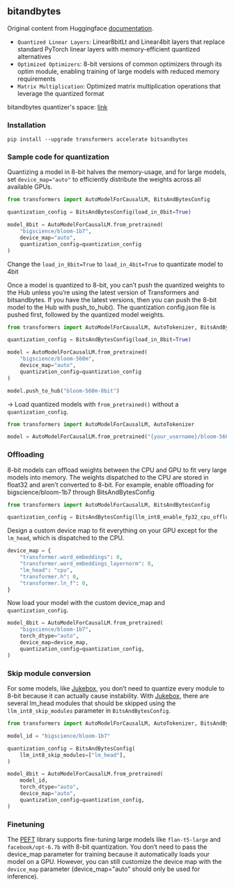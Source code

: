 ## bitandbytes

Original content from Huggingface [documentation](https://huggingface.co/docs/transformers/v4.52.3/quantization/bitsandbytes).
- `Quantized Linear Layers`: Linear8bitLt and Linear4bit layers that replace standard PyTorch linear layers with memory-efficient quantized alternatives
- `Optimized Optimizers`: 8-bit versions of common optimizers through its optim module, enabling training of large models with reduced memory requirements
- `Matrix Multiplication`: Optimized matrix multiplication operations that leverage the quantized format

bitandbytes quantizer's space: [link](https://huggingface.co/spaces/bnb-community/bnb-my-repo)

### Installation
```
pip install --upgrade transformers accelerate bitsandbytes
```

### Sample code for quantization

Quantizing a model in 8-bit halves the memory-usage, and for large models, set `device_map="auto"` to efficiently distribute the weights across all available GPUs.

```py
from transformers import AutoModelForCausalLM, BitsAndBytesConfig

quantization_config = BitsAndBytesConfig(load_in_8bit=True)

model_8bit = AutoModelForCausalLM.from_pretrained(
    "bigscience/bloom-1b7",
    device_map="auto",
    quantization_config=quantization_config
)
```

Change the `load_in_8bit=True` to `load_in_4bit=True` to quantizate model to 4bit

Once a model is quantized to 8-bit, you can’t push the quantized weights to the Hub unless you’re using the latest version of Transformers and bitsandbytes. If you have the latest versions, then you can push the 8-bit model to the Hub with push_to_hub(). The quantization config.json file is pushed first, followed by the quantized model weights.

```py
from transformers import AutoModelForCausalLM, AutoTokenizer, BitsAndBytesConfig

quantization_config = BitsAndBytesConfig(load_in_8bit=True)

model = AutoModelForCausalLM.from_pretrained(
    "bigscience/bloom-560m", 
    device_map="auto",
    quantization_config=quantization_config
)

model.push_to_hub("bloom-560m-8bit")
```

-> Load quantized models with `from_pretrained()`  without a `quantization_config`.

```py
from transformers import AutoModelForCausalLM, AutoTokenizer

model = AutoModelForCausalLM.from_pretrained("{your_username}/bloom-560m-8bit", device_map="auto")
```

### Offloading
8-bit models can offload weights between the CPU and GPU to fit very large models into memory. The weights dispatched to the CPU are stored in float32 and aren’t converted to 8-bit. For example, enable offloading for bigscience/bloom-1b7 through BitsAndBytesConfig
```py
from transformers import AutoModelForCausalLM, BitsAndBytesConfig

quantization_config = BitsAndBytesConfig(llm_int8_enable_fp32_cpu_offload=True)
```
Design a custom device map to fit everything on your GPU except for the `lm_head`, which is dispatched to the CPU.

```py
device_map = {
    "transformer.word_embeddings": 0,
    "transformer.word_embeddings_layernorm": 0,
    "lm_head": "cpu",
    "transformer.h": 0,
    "transformer.ln_f": 0,
}
```
Now load your model with the custom device_map and `quantization_config`.
```py
model_8bit = AutoModelForCausalLM.from_pretrained(
    "bigscience/bloom-1b7",
    torch_dtype="auto",
    device_map=device_map,
    quantization_config=quantization_config,
)
```

### Skip module conversion
For some models, like [Jukebox](https://huggingface.co/docs/transformers/en/model_doc/jukebox), you don’t need to quantize every module to 8-bit because it can actually cause instability. With [Jukebox](https://huggingface.co/docs/transformers/en/model_doc/jukebox), there are several lm_head modules that should be skipped using the `llm_int8_skip_modules` parameter in `BitsAndBytesConfig`.

```py
from transformers import AutoModelForCausalLM, AutoTokenizer, BitsAndBytesConfig

model_id = "bigscience/bloom-1b7"

quantization_config = BitsAndBytesConfig(
    llm_int8_skip_modules=["lm_head"],
)

model_8bit = AutoModelForCausalLM.from_pretrained(
    model_id,
    torch_dtype="auto",
    device_map="auto",
    quantization_config=quantization_config,
)
```

### Finetuning

The [PEFT](https://github.com/huggingface/peft) library supports fine-tuning large models like `flan-t5-large` and `facebook/opt-6.7b` with 8-bit quantization. You don’t need to pass the device_map parameter for training because it automatically loads your model on a GPU. However, you can still customize the device map with the `device_map` parameter (device_map="auto" should only be used for inference).